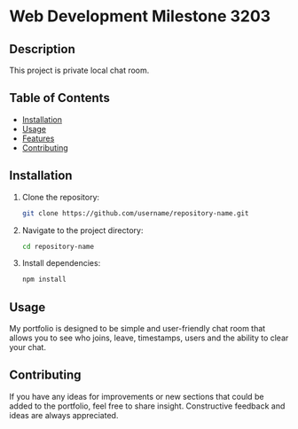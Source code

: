 # Web Development Milestone 3203

## Description
This project is private local chat room.

## Table of Contents
- [Installation](#installation)
- [Usage](#usage)
- [Features](#features)
- [Contributing](#contributing)

## Installation
1. Clone the repository:
   ```bash
   git clone https://github.com/username/repository-name.git
2. Navigate to the project directory:
    ```bash
   cd repository-name
4. Install dependencies:
    ```bash
   npm install

## Usage
My portfolio is designed to be simple and user-friendly chat room that allows you to see who joins, leave, timestamps, users and the ability to clear your chat.

## Contributing
If you have any ideas for improvements or new sections that could be added to the portfolio, feel free to share insight. Constructive feedback and ideas are always appreciated.

